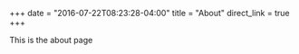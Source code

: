 +++
date = "2016-07-22T08:23:28-04:00"
title = "About"
direct_link = true
+++

This is the about page
